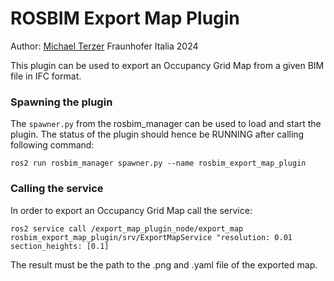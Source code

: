 # ROSBIM Export Map Plugin

Author: [Michael Terzer](michael.terzer@fraunhofer.it) Fraunhofer Italia 2024

This plugin can be used to export an Occupancy Grid Map from a given BIM file in IFC format. 

### Spawning the plugin

The `spawner.py` from the rosbim_manager can be used to load and start the plugin. The status of the plugin should hence be RUNNING after calling following command:

```
ros2 run rosbim_manager spawner.py --name rosbim_export_map_plugin
```

### Calling the service

In order to export an Occupancy Grid Map call the service:

```
ros2 service call /export_map_plugin_node/export_map rosbim_export_map_plugin/srv/ExportMapService "resolution: 0.01
section_heights: [0.1]
```

The result must be the path to the .png and .yaml file of the exported map.

